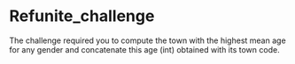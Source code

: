 # Refunite_challenge
The challenge required you to compute the town with the highest mean age for any gender and concatenate this age (int) obtained with its town code.
